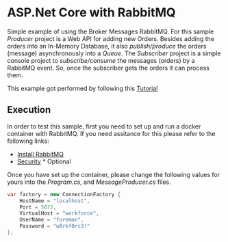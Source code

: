 # ASP.Net Core with RabbitMQ

Simple example of using the Broker Messages RabbitMQ. For this sample _Producer_ project is a Web API for adding new Orders. Besides adding the orders into an In-Memory Database, it also *publish/produce* the orders (message) asynchronously into a _Queue_. 
The _Subscriber_ project is a simple console project to *subscribe/consume* the messages (orders) by a RabbitMQ event. So, once the subscriber gets the orders it can process them.


This example got performed by following this [Tutorial](https://code-maze.com/aspnetcore-rabbitmq/)

## Execution
In order to test this sample, first you need to set up and run a docker container with RabbitMQ. If you need assitance for this please refer to the following links:

- [Install RabbitMQ](https://medium.com/bina-nusantara-it-division/a-beginners-guideline-to-rabbitmq-and-masstransit-part-1-rabbitmq-and-how-to-install-it-ab91e1dc65ad)
- [Security](https://medium.com/bina-nusantara-it-division/a-beginners-guideline-to-rabbitmq-and-masstransit-part-2-user-access-management-and-good-practice-e5dbab49699c)  * Optional

Once you have set up the container, please change the following values for yours into the _Program.cs_, and _MessageProducer.cs_ files. 

``` csharp
var factory = new ConnectionFactory {
    HostName = "localhost",
    Port = 5672,
    VirtualHost = "workforce",
    UserName = "foreman",
    Password = "w0rkf0rc3!"
};
```
